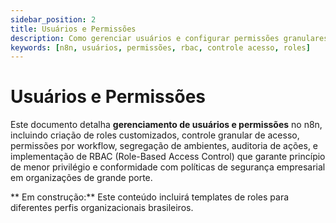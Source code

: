 ```yaml
---
sidebar_position: 2
title: Usuários e Permissões
description: Como gerenciar usuários e configurar permissões granulares no n8n
keywords: [n8n, usuários, permissões, rbac, controle acesso, roles]
---
```


# Usuários e Permissões

Este documento detalha **gerenciamento de usuários e permissões** no n8n, incluindo criação de roles customizados, controle granular de acesso, permissões por workflow, segregação de ambientes, auditoria de ações, e implementação de RBAC (Role-Based Access Control) que garante princípio de menor privilégio e conformidade com políticas de segurança empresarial em organizações de grande porte.

** Em construção:** Este conteúdo incluirá templates de roles para diferentes perfis organizacionais brasileiros.
